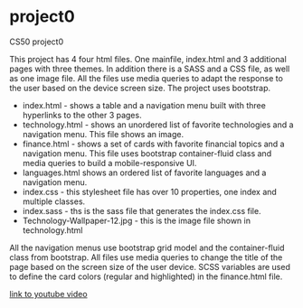 # project0
CS50 project0

This project has 4 four html files. One mainfile, index.html and 3 additional pages with three themes. 
In addition there is a SASS and a CSS file, as well as one image file. All the files use media queries to adapt the response to the user based on the device screen size. The project uses bootstrap. 

* index.html - shows a table and a navigation menu built with three hyperlinks to the other 3 pages. 
* technology.html - shows an unordered list of favorite technologies and a navigation menu. This file shows an image.
* finance.html - shows a set of cards with favorite financial topics and a navigation menu. This file uses bootstrap container-fluid class and media queries to build a mobile-responsive UI. 
* languages.html shows an ordered list of favorite languages and a navigation menu. 
* index.css - this stylesheet file has over 10 properties, one index and multiple classes.
* index.sass - ths is the sass file that generates the index.css file. 
* Technology-Wallpaper-12.jpg - this is the image file shown in technology.html

All the navigation menus use bootstrap grid model and the container-fluid class from bootstrap. 
All files use media queries to change the title of the page based on the screen size of the user device.
SCSS variables are used to define the card colors (regular and highlighted) in the finance.html file.  

[link to youtube video](https://youtu.be/PLj3Pp-rkGI)
